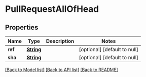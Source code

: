 # PullRequestAllOfHead
## Properties

Name | Type | Description | Notes
------------ | ------------- | ------------- | -------------
**ref** | [**String**](string.md) |  | [optional] [default to null]
**sha** | [**String**](string.md) |  | [optional] [default to null]

[[Back to Model list]](../README.md#documentation-for-models) [[Back to API list]](../README.md#documentation-for-api-endpoints) [[Back to README]](../README.md)


